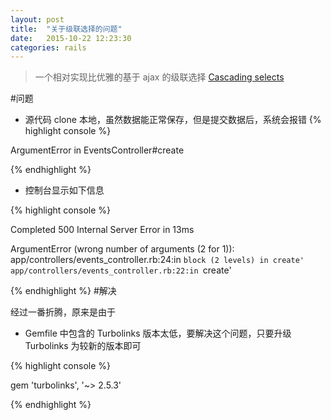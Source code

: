 ```yaml
---
layout: post
title:  "关于级联选择的问题"
date:   2015-10-22 12:23:30
categories: rails
---
```


>一个相对实现比优雅的基于 ajax 的级联选择 [Cascading selects](http://railsguides.net/cascading-selects-with-ajax-in-rails/)

#问题
* 源代码 clone 本地，虽然数据能正常保存，但是提交数据后，系统会报错
{% highlight console %}

ArgumentError in EventsController#create

{% endhighlight %}

* 控制台显示如下信息

{% highlight console %}

Completed 500 Internal Server Error in 13ms

ArgumentError (wrong number of arguments (2 for 1)):
  app/controllers/events_controller.rb:24:in `block (2 levels) in create'
  app/controllers/events_controller.rb:22:in `create'
  
{% endhighlight %}
#解决

经过一番折腾，原来是由于

* Gemfile 中包含的 Turbolinks 版本太低，要解决这个问题，只要升级 Turbolinks 为较新的版本即可

{% highlight console %}

gem 'turbolinks', '~> 2.5.3'

{% endhighlight %}